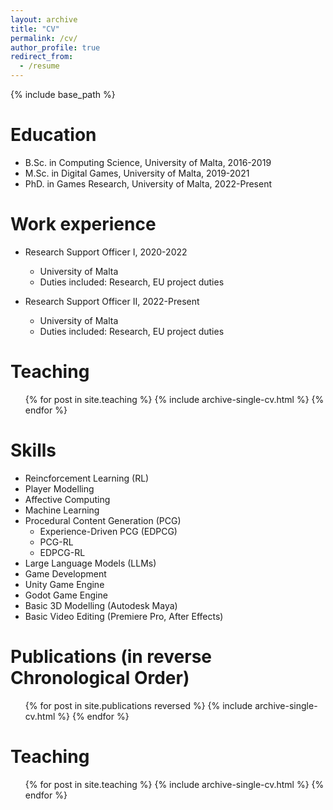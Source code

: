 ```yaml
---
layout: archive
title: "CV"
permalink: /cv/
author_profile: true
redirect_from:
  - /resume
---
```


{% include base_path %}

Education
======
* B.Sc. in Computing Science, University of Malta, 2016-2019
* M.Sc. in Digital Games, University of Malta, 2019-2021
* PhD. in Games Research, University of Malta, 2022-Present

Work experience
======
* Research Support Officer I, 2020-2022
  * University of Malta
  * Duties included: Research, EU project duties

* Research Support Officer II, 2022-Present
  * University of Malta
  * Duties included: Research, EU project duties

Teaching
======
  <ul>{% for post in site.teaching %}
    {% include archive-single-cv.html %}
  {% endfor %}</ul>

Skills
======
* Reincforcement Learning (RL)
* Player Modelling
* Affective Computing
* Machine Learning
* Procedural Content Generation (PCG)
  * Experience-Driven PCG (EDPCG)
  * PCG-RL
  * EDPCG-RL
* Large Language Models (LLMs)
* Game Development
* Unity Game Engine
* Godot Game Engine
* Basic 3D Modelling (Autodesk Maya)
* Basic Video Editing (Premiere Pro, After Effects)

Publications (in reverse Chronological Order)
======
  <ul>{% for post in site.publications reversed %}
    {% include archive-single-cv.html %}
  {% endfor %}</ul>
  
<!-- Talks
======
  <ul>{% for post in site.talks %}
    {% include archive-single-talk-cv.html %}
  {% endfor %}</ul> -->
  
Teaching
======
  <ul>{% for post in site.teaching %}
    {% include archive-single-cv.html %}
  {% endfor %}</ul>
